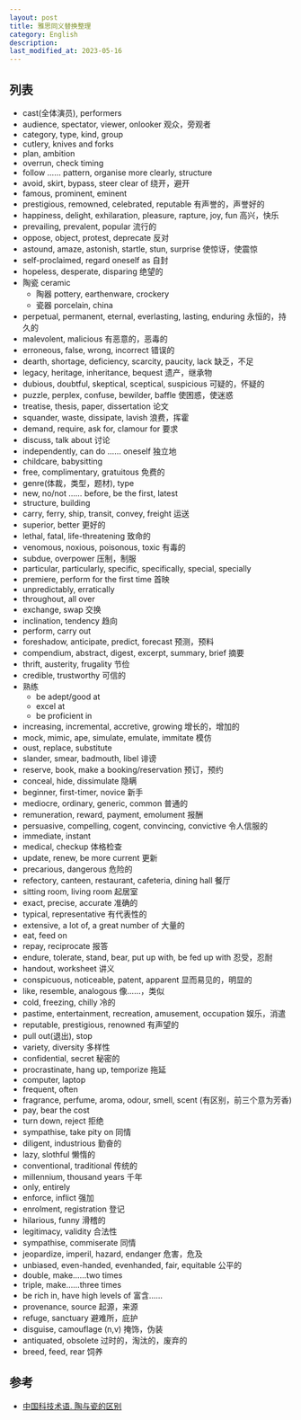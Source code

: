 ```yaml
---
layout: post
title: 雅思同义替换整理
category: English
description: 
last_modified_at: 2023-05-16
---
```


## 列表

+ cast(全体演员), performers
+ audience, spectator, viewer, onlooker 观众，旁观者
+ category, type, kind, group
+ cutlery, knives and forks
+ plan, ambition
+ overrun, check timing
+ follow …… pattern, organise more clearly, structure
+ avoid, skirt, bypass, steer clear of 绕开，避开
+ famous, prominent, eminent
+ prestigious, remowned, celebrated, reputable 有声誉的，声誉好的
+ happiness, delight, exhilaration, pleasure, rapture, joy, fun 高兴，快乐
+ prevailing, prevalent, popular 流行的
+ oppose, object, protest, deprecate 反对
+ astound, amaze, astonish, startle, stun, surprise 使惊讶，使震惊
+ self-proclaimed, regard oneself as 自封
+ hopeless, desperate, disparing 绝望的
+ 陶瓷 ceramic
  + 陶器 pottery, earthenware, crockery
  + 瓷器 porcelain, china
+ perpetual, permanent, eternal, everlasting, lasting, enduring 永恒的，持久的
+ malevolent, malicious 有恶意的，恶毒的
+ erroneous, false, wrong, incorrect 错误的
+ dearth, shortage, deficiency, scarcity, paucity, lack 缺乏，不足
+ legacy, heritage, inheritance, bequest 遗产，继承物
+ dubious, doubtful, skeptical, sceptical, suspicious 可疑的，怀疑的
+ puzzle, perplex, confuse, bewilder, baffle 使困惑，使迷惑
+ treatise, thesis, paper, dissertation 论文
+ squander, waste, dissipate, lavish 浪费，挥霍
+ demand, require, ask for, clamour for 要求
+ discuss, talk about 讨论
+ independently, can do …… oneself 独立地
+ childcare, babysitting
+ free, complimentary, gratuitous 免费的
+ genre(体裁，类型，题材), type
+ new, no/not …… before, be the first, latest
+ structure, building
+ carry, ferry, ship, transit, convey, freight 运送 
+ superior, better 更好的
+ lethal, fatal, life-threatening 致命的
+ venomous, noxious, poisonous, toxic 有毒的
+ subdue, overpower 压制，制服
+ particular, particularly, specific, specifically, special, specially
+ premiere, perform for the first time 首映
+ unpredictably, erratically
+ throughout, all over
+ exchange, swap 交换
+ inclination, tendency 趋向
+ perform, carry out
+ foreshadow, anticipate, predict, forecast 预测，预料
+ compendium, abstract, digest, excerpt, summary, brief 摘要
+ thrift, austerity, frugality 节俭
+ credible, trustworthy 可信的
+ 熟练
  + be adept/good at
  + excel at
  + be proficient in
+ increasing, incremental, accretive, growing 增长的，增加的
+ mock, mimic, ape, simulate, emulate, immitate 模仿
+ oust, replace, substitute
+ slander, smear, badmouth, libel 诽谤
+ reserve, book, make a booking/reservation 预订，预约
+ conceal, hide, dissimulate 隐瞒
+ beginner, first-timer, novice 新手
+ mediocre, ordinary, generic, common 普通的
+ remuneration, reward, payment, emolument 报酬
+ persuasive, compelling, cogent, convincing, convictive 令人信服的
+ immediate, instant
+ medical, checkup 体格检查
+ update, renew, be more current 更新
+ precarious, dangerous 危险的
+ refectory, canteen, restaurant, cafeteria, dining hall 餐厅
+ sitting room, living room 起居室
+ exact, precise, accurate 准确的
+ typical, representative 有代表性的
+ extensive, a lot of, a great number of 大量的
+ eat, feed on
+ repay, reciprocate 报答
+ endure, tolerate, stand, bear, put up with, be fed up with 忍受，忍耐
+ handout, worksheet 讲义
+ conspicuous, noticeable, patent, apparent 显而易见的，明显的
+ like, resemble, analogous 像……，类似
+ cold, freezing, chilly 冷的
+ pastime, entertainment, recreation, amusement, occupation 娱乐，消遣
+ reputable, prestigious, renowned 有声望的
+ pull out(退出), stop
+ variety, diversity 多样性
+ confidential, secret 秘密的
+ procrastinate, hang up, temporize 拖延
+ computer, laptop
+ frequent, often
+ fragrance, perfume, aroma, odour, smell, scent (有区别，前三个意为芳香)
+ pay, bear the cost
+ turn down, reject 拒绝
+ sympathise, take pity on 同情
+ diligent, industrious 勤奋的
+ lazy, slothful 懒惰的
+ conventional, traditional 传统的
+ millennium, thousand years 千年
+ only, entirely
+ enforce, inflict 强加
+ enrolment, registration 登记
+ hilarious, funny 滑稽的
+ legitimacy, validity 合法性
+ sympathise, commiserate 同情
+ jeopardize, imperil, hazard, endanger 危害，危及
+ unbiased, even-handed, evenhanded, fair, equitable 公平的
+ double, make……two times
+ triple, make……three times
+ be rich in, have high levels of 富含……
+ provenance, source 起源，来源
+ refuge, sanctuary 避难所，庇护
+ disguise, camouflage (n,v) 掩饰，伪装
+ antiquated, obsolete 过时的，淘汰的，废弃的
+ breed, feed, rear 饲养


## 参考

+ [中国科技术语. 陶与瓷的区别](http://www.term.org.cn/CN/abstract/abstract11054.shtml)
